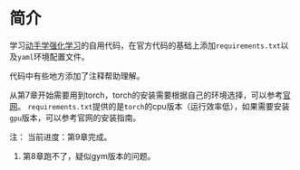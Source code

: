 # 简介

学习[动手学强化学习](https://hrl.boyuai.com/)的自用代码，在官方代码的基础上添加`requirements.txt`以及`yaml`环境配置文件。

代码中有些地方添加了注释帮助理解。

从第7章开始需要用到torch，torch的安装需要根据自己的环境选择，可以参考[官网](https://pytorch.org/get-started/locally/)。
`requirements.txt`提供的是`torch`的cpu版本（运行效率低），如果需要安装`gpu`版本，可以参考官网的安装指南。

注：
当前进度：第9章完成。
1. 第8章跑不了，疑似gym版本的问题。







